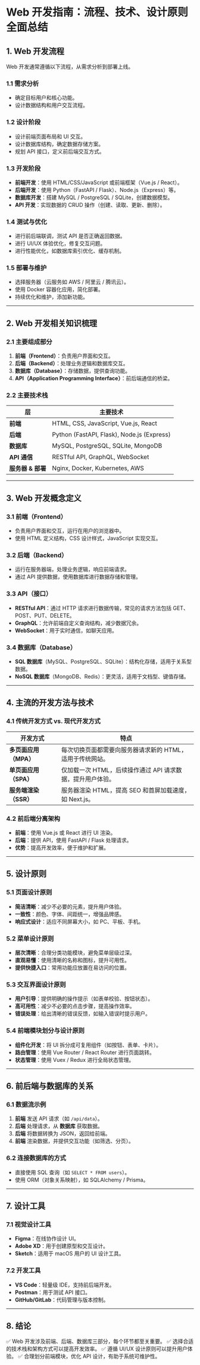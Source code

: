 # **Web 开发指南：流程、技术、设计原则全面总结**

## **1. Web 开发流程**

Web 开发通常遵循以下流程，从需求分析到部署上线。

### **1.1 需求分析**

- 确定目标用户和核心功能。
- 设计数据结构和用户交互流程。

### **1.2 设计阶段**

- 设计前端页面布局和 UI 交互。
- 设计数据库结构，确定数据存储方案。
- 规划 API 接口，定义前后端交互方式。

### **1.3 开发阶段**

- **前端开发**：使用 HTML/CSS/JavaScript 或前端框架（Vue.js / React）。
- **后端开发**：使用 Python（FastAPI / Flask）、Node.js（Express）等。
- **数据库开发**：搭建 MySQL / PostgreSQL / SQLite，创建数据模型。
- **API 开发**：实现数据的 CRUD 操作（创建、读取、更新、删除）。

### **1.4 测试与优化**

- 进行前后端联调，测试 API 是否正确返回数据。
- 进行 UI/UX 体验优化，修复交互问题。
- 进行性能优化，如数据库索引优化、缓存机制。

### **1.5 部署与维护**

- 选择服务器（云服务如 AWS / 阿里云 / 腾讯云）。
- 使用 Docker 容器化应用，简化部署。
- 持续优化和维护，添加新功能。

------

## **2. Web 开发相关知识梳理**

### **2.1 主要组成部分**

1. **前端（Frontend）**：负责用户界面和交互。
2. **后端（Backend）**：处理业务逻辑和数据库交互。
3. **数据库（Database）**：存储数据，提供查询功能。
4. **API（Application Programming Interface）**：前后端通信的桥梁。

### **2.2 主要技术栈**

| 层                | 主要技术                                   |
| ----------------- | ------------------------------------------ |
| **前端**          | HTML, CSS, JavaScript, Vue.js, React       |
| **后端**          | Python (FastAPI, Flask), Node.js (Express) |
| **数据库**        | MySQL, PostgreSQL, SQLite, MongoDB         |
| **API 通信**      | RESTful API, GraphQL, WebSocket            |
| **服务器 & 部署** | Nginx, Docker, Kubernetes, AWS             |

------

## **3. Web 开发概念定义**

### **3.1 前端（Frontend）**

- 负责用户界面和交互，运行在用户的浏览器中。
- 使用 HTML 定义结构，CSS 设计样式，JavaScript 实现交互。

### **3.2 后端（Backend）**

- 运行在服务器端，处理业务逻辑，响应前端请求。
- 通过 API 提供数据，使用数据库进行数据存储和管理。

### **3.3 API（接口）**

- **RESTful API**：通过 HTTP 请求进行数据传输，常见的请求方法包括 GET、POST、PUT、DELETE。
- **GraphQL**：允许前端自定义查询结构，减少数据冗余。
- **WebSocket**：用于实时通信，如聊天应用。

### **3.4 数据库（Database）**

- **SQL 数据库**（MySQL、PostgreSQL、SQLite）：结构化存储，适用于关系型数据。
- **NoSQL 数据库**（MongoDB、Redis）：更灵活，适用于文档型、键值存储。

------

## **4. 主流的开发方法与技术**

### **4.1 传统开发方式 vs. 现代开发方式**

| 开发方式              | 特点                                                       |
| --------------------- | ---------------------------------------------------------- |
| **多页面应用（MPA）** | 每次切换页面都需要向服务器请求新的 HTML，适用于传统网站。  |
| **单页面应用（SPA）** | 仅加载一次 HTML，后续操作通过 API 请求数据，提升用户体验。 |
| **服务端渲染（SSR）** | 服务器渲染 HTML，提高 SEO 和首屏加载速度，如 Next.js。     |

### **4.2 前后端分离架构**

- **前端**：使用 Vue.js 或 React 进行 UI 渲染。
- **后端**：提供 API，使用 FastAPI / Flask 处理请求。
- **优势**：提高开发效率，便于维护和扩展。

------

## **5. 设计原则**

### **5.1 页面设计原则**

- **简洁清晰**：减少不必要的元素，提升用户体验。
- **一致性**：颜色、字体、间距统一，增强品牌感。
- **响应式设计**：适应不同屏幕大小，如 PC、平板、手机。

### **5.2 菜单设计原则**

- **层次清晰**：合理分类功能模块，避免菜单层级过深。
- **直观易懂**：使用清晰的名称和图标，提升可用性。
- **提供快捷入口**：常用功能应放置在易访问的位置。

### **5.3 交互界面设计原则**

- **用户引导**：提供明确的操作提示（如表单校验、按钮状态）。
- **高可用性**：减少不必要的点击步骤，提高操作效率。
- **错误处理**：给出清晰的错误反馈，如输入错误时提示用户。

### **5.4 前端模块划分与设计原则**

- **组件化开发**：将 UI 拆分成可复用组件（如按钮、表单、卡片）。
- **路由管理**：使用 Vue Router / React Router 进行页面跳转。
- **状态管理**：使用 Vuex / Redux 进行全局状态管理。

------

## **6. 前后端与数据库的关系**

### **6.1 数据流示例**

1. **前端** 发送 API 请求（如 `/api/data`）。
2. **后端** 处理请求，从 **数据库** 获取数据。
3. **后端** 将数据转换为 JSON，返回给前端。
4. **前端** 渲染数据，并提供交互功能（如筛选、分页）。

### **6.2 连接数据库的方式**

- 直接使用 SQL 查询（如 `SELECT * FROM users`）。
- 使用 ORM（对象关系映射），如 SQLAlchemy / Prisma。

------

## **7. 设计工具**

### **7.1 视觉设计工具**

- **Figma**：在线协作设计 UI。
- **Adobe XD**：用于创建原型和交互设计。
- **Sketch**：适用于 macOS 用户的 UI 设计工具。

### **7.2 开发工具**

- **VS Code**：轻量级 IDE，支持前后端开发。
- **Postman**：用于测试 API 接口。
- **GitHub/GitLab**：代码管理与版本控制。

------

## **8. 结论**

✅ Web 开发涉及前端、后端、数据库三部分，每个环节都至关重要。 ✅ 选择合适的技术栈和架构方式可以提高开发效率。 ✅ 遵循 UI/UX 设计原则可以提升用户体验。 ✅ 合理划分前端模块，优化 API 设计，有助于系统可维护性。